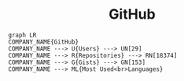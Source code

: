 <h1 align="center">GitHub</h1>

```mermaid
graph LR
COMPANY_NAME{GitHub}
COMPANY_NAME ---> U{Users} ---> UN[29]
COMPANY_NAME ---> R{Repositories} ---> RN[18374]
COMPANY_NAME ---> G{Gists} ---> GN[153]
COMPANY_NAME ---> ML{Most Used<br>Languages}
```
